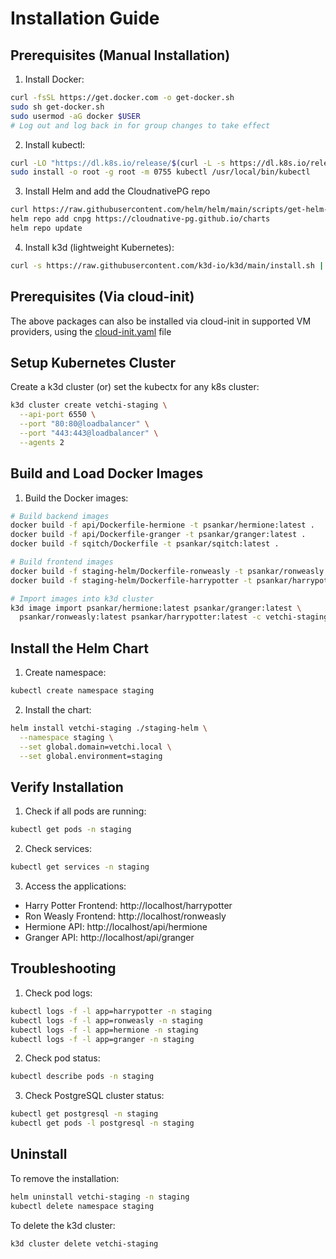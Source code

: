 # Installation Guide

## Prerequisites (Manual Installation)

1. Install Docker:

```bash
curl -fsSL https://get.docker.com -o get-docker.sh
sudo sh get-docker.sh
sudo usermod -aG docker $USER
# Log out and log back in for group changes to take effect
```

2. Install kubectl:

```bash
curl -LO "https://dl.k8s.io/release/$(curl -L -s https://dl.k8s.io/release/stable.txt)/bin/linux/amd64/kubectl"
sudo install -o root -g root -m 0755 kubectl /usr/local/bin/kubectl
```

3. Install Helm and add the CloudnativePG repo

```bash
curl https://raw.githubusercontent.com/helm/helm/main/scripts/get-helm-3 | bash
helm repo add cnpg https://cloudnative-pg.github.io/charts
helm repo update
```

4. Install k3d (lightweight Kubernetes):

```bash
curl -s https://raw.githubusercontent.com/k3d-io/k3d/main/install.sh | bash
```

## Prerequisites (Via cloud-init)

The above packages can also be installed via cloud-init in supported VM providers, using the [cloud-init.yaml](cloud-init.yaml) file

## Setup Kubernetes Cluster

Create a k3d cluster (or) set the kubectx for any k8s cluster:

```bash
k3d cluster create vetchi-staging \
  --api-port 6550 \
  --port "80:80@loadbalancer" \
  --port "443:443@loadbalancer" \
  --agents 2
```

## Build and Load Docker Images

1. Build the Docker images:

```bash
# Build backend images
docker build -f api/Dockerfile-hermione -t psankar/hermione:latest .
docker build -f api/Dockerfile-granger -t psankar/granger:latest .
docker build -f sqitch/Dockerfile -t psankar/sqitch:latest .

# Build frontend images
docker build -f staging-helm/Dockerfile-ronweasly -t psankar/ronweasly:latest .
docker build -f staging-helm/Dockerfile-harrypotter -t psankar/harrypotter:latest .

# Import images into k3d cluster
k3d image import psankar/hermione:latest psankar/granger:latest \
  psankar/ronweasly:latest psankar/harrypotter:latest -c vetchi-staging
```

## Install the Helm Chart

1. Create namespace:

```bash
kubectl create namespace staging
```

2. Install the chart:

```bash
helm install vetchi-staging ./staging-helm \
  --namespace staging \
  --set global.domain=vetchi.local \
  --set global.environment=staging
```

## Verify Installation

1. Check if all pods are running:

```bash
kubectl get pods -n staging
```

2. Check services:

```bash
kubectl get services -n staging
```

3. Access the applications:

- Harry Potter Frontend: http://localhost/harrypotter
- Ron Weasly Frontend: http://localhost/ronweasly
- Hermione API: http://localhost/api/hermione
- Granger API: http://localhost/api/granger

## Troubleshooting

1. Check pod logs:

```bash
kubectl logs -f -l app=harrypotter -n staging
kubectl logs -f -l app=ronweasly -n staging
kubectl logs -f -l app=hermione -n staging
kubectl logs -f -l app=granger -n staging
```

2. Check pod status:

```bash
kubectl describe pods -n staging
```

3. Check PostgreSQL cluster status:

```bash
kubectl get postgresql -n staging
kubectl get pods -l postgresql -n staging
```

## Uninstall

To remove the installation:

```bash
helm uninstall vetchi-staging -n staging
kubectl delete namespace staging
```

To delete the k3d cluster:

```bash
k3d cluster delete vetchi-staging
```
